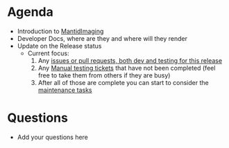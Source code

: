 Agenda
======

* Introduction to [MantidImaging](https://github.com/mantidproject/mantidimaging)
* Developer Docs, where are they and where will they render
* Update on the Release status
  *   Current focus:
      1. Any [issues or pull requests, both dev and testing for this release](https://github.com/mantidproject/mantid/projects/11)
      2. Any [Manual testing tickets](https://github.com/mantidproject/mantid/issues?utf8=%E2%9C%93&q=is%3Aopen+is%3Aissue+milestone%3A%22Release+3.12%22+-project%3Amantidproject%2Fmantid%2F11+label%3A%22Quality%3A+Manual+Tests%22+) that have not been completed (feel free to take them from others if they are busy)
      3. After all of those are complete you can start to consider the [maintenance tasks](https://github.com/mantidproject/documents/blob/master/Project-Management/TechnicalSteeringCommittee/reports/MaintenanceTasks.md)

Questions
=========

* Add your questions here
